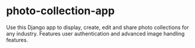 # photo-collection-app
Use this Django app to display, create, edit and share photo collections for any industry. Features user authentication and advanced image handling features.
